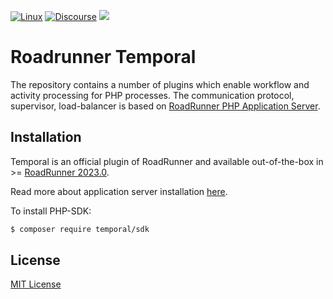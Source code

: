 [![Linux](https://github.com/temporalio/roadrunner-temporal/workflows/rrtemporal/badge.svg)](https://github.com/temporalio/roadrunner-temporal/actions)
[![Discourse](https://img.shields.io/static/v1?label=Discourse&message=Get%20Help&color=informational)](https://community.temporal.io)
<a href="https://discord.gg/TFeEmCs"><img src="https://img.shields.io/badge/discord-chat-magenta.svg"></a>

# Roadrunner Temporal
The repository contains a number of plugins which enable workflow and activity processing for PHP processes. The communication protocol,
supervisor, load-balancer is based on [RoadRunner PHP Application Server](https://roadrunner.dev).

## Installation
Temporal is an official plugin of RoadRunner and available out-of-the-box in >= [RoadRunner 2023.0](https://github.com/roadrunner-server/roadrunner).

Read more about application server installation [here](https://roadrunner.dev/docs/intro-install).

To install PHP-SDK:

```bash
$ composer require temporal/sdk
```

## License
[MIT License](https://github.com/temporalio/roadrunner-temporal/blob/master/LICENSE)